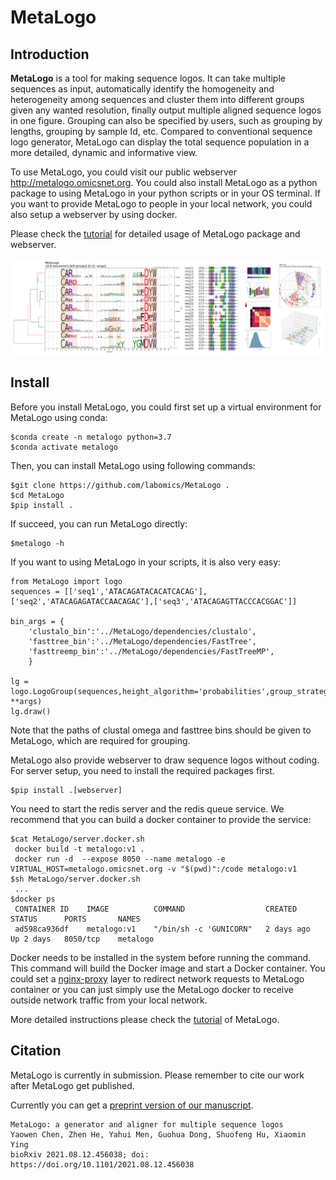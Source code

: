 # MetaLogo

## Introduction

**MetaLogo** is a tool for making sequence logos. It can take multiple sequences as input, automatically identify the homogeneity and heterogeneity among sequences and cluster them into different groups given any wanted resolution, finally output multiple aligned sequence logos in one figure. Grouping can also be specified by users, such as grouping by lengths, grouping by sample Id, etc.  Compared to conventional sequence logo generator, MetaLogo can display the total sequence population in a more detailed, dynamic and informative view.

To use MetaLogo, you could visit our public webserver http://metalogo.omicsnet.org. You could also install MetaLogo as a python package to using MetaLogo in your python scripts or in your OS terminal. If you want to provide MetaLogo to people in your local network, you could also setup a webserver by using docker.

Please check the [tutorial](https://github.com/labomics/MetaLogo/wiki) for detailed usage of MetaLogo package and webserver.

![Introduction](./pngs/about.PNG)

## Install

Before you install MetaLogo, you could first set up a virtual environment for MetaLogo using conda:

    $conda create -n metalogo python=3.7
    $conda activate metalogo

Then, you can install MetaLogo using following commands:

    $git clone https://github.com/labomics/MetaLogo .
    $cd MetaLogo
    $pip install .

If succeed, you can run MetaLogo directly:

    $metalogo -h

If you want to using MetaLogo in your scripts, it is also very easy:

    from MetaLogo import logo
    sequences = [['seq1','ATACAGATACACATCACAG'],['seq2','ATACAGAGATACCAACAGAC'],['seq3','ATACAGAGTTACCCACGGAC']]

    bin_args = {
        'clustalo_bin':'../MetaLogo/dependencies/clustalo',
        'fasttree_bin':'../MetaLogo/dependencies/FastTree',
        'fasttreemp_bin':'../MetaLogo/dependencies/FastTreeMP',
        }

    lg = logo.LogoGroup(sequences,height_algorithm='probabilities',group_strategy='length', **args)
    lg.draw()

Note that the paths of clustal omega and fasttree bins should be given to MetaLogo, which are required for grouping.

MetaLogo also provide webserver to draw sequence logos without coding. For server setup, you need to install the required packages first.

    $pip install .[webserver]

You need to start the redis server and the redis queue service. We recommend that you can build a docker container to provide the service:

    $cat MetaLogo/server.docker.sh
     docker build -t metalogo:v1 .
     docker run -d  --expose 8050 --name metalogo -e VIRTUAL_HOST=metalogo.omicsnet.org -v "$(pwd)":/code metalogo:v1 
    $sh MetaLogo/server.docker.sh
     ...
    $docker ps
     CONTAINER ID    IMAGE          COMMAND                  CREATED      STATUS      PORTS       NAMES
     ad598ca936df    metalogo:v1    "/bin/sh -c 'GUNICORN"   2 days ago   Up 2 days   8050/tcp    metalogo

Docker needs to be installed in the system before running the command. This command will build the Docker image and start a Docker container. You could set a [nginx-proxy](https://github.com/nginx-proxy/nginx-proxy) layer to redirect network requests to MetaLogo container or you can just simply use the MetaLogo docker to receive outside network traffic from your local network.

More detailed instructions please check the [tutorial](https://github.com/labomics/MetaLogo/wiki) of MetaLogo.

## Citation

MetaLogo is currently in submission. Please remember to cite our work after MetaLogo get published.

Currently you can get a [preprint version of our manuscript](https://www.biorxiv.org/content/10.1101/2021.08.12.456038v3).

    MetaLogo: a generator and aligner for multiple sequence logos
    Yaowen Chen, Zhen He, Yahui Men, Guohua Dong, Shuofeng Hu, Xiaomin Ying
    bioRxiv 2021.08.12.456038; doi: https://doi.org/10.1101/2021.08.12.456038











